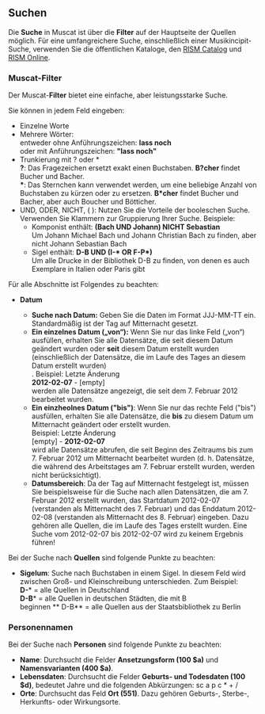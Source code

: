 ## Suchen

Die **Suche** in Muscat ist über die **Filter** auf der Hauptseite der Quellen möglich. Für eine umfangreichere Suche, einschließlich einer Musikincipit-Suche, verwenden Sie die öffentlichen Kataloge, den [RISM Catalog](https://opac.rism.info/) und [RISM Online](https://rism.online/).

### Muscat-Filter

Der Muscat-**Filter** bietet eine einfache, aber leistungsstarke Suche.

Sie können in jedem Feld eingeben:

- Einzelne Worte
- Mehrere Wörter:  
  entweder ohne Anführungszeichen: **lass noch**   
  oder mit Anführungszeichen: **"lass noch"**
- Trunkierung mit ? oder \*  
  **?**: Das Fragezeichen ersetzt exakt einen Buchstaben. **B?cher** findet Bucher und Bacher.   
  **\***: Das Sternchen kann verwendet werden, um eine beliebige Anzahl von Buchstaben zu kürzen oder zu ersetzen. **B\*cher** findet Bucher und Bacher, aber auch Boucher und Bötticher.
- UND, ODER, NICHT, ( ): Nutzen Sie die Vorteile der booleschen Suche. Verwenden Sie Klammern zur Gruppierung Ihrer Suche. Beispiele:
    - Komponist enthält: **(Bach UND Johann) NICHT Sebastian**  
      Um Johann Michael Bach und Johann Christian Bach zu finden, aber nicht Johann Sebastian Bach
    - Sigel enthält: **D-B UND (I-\* OR F-P\*)**   
      Um alle Drucke in der Bibliothek D-B zu finden, von denen es auch Exemplare in Italien oder Paris gibt

Für alle Abschnitte ist Folgendes zu beachten:

- **Datum**

    - **Suche nach Datum:** Geben Sie die Daten im Format JJJ-MM-TT ein. Standardmäßig ist der Tag auf Mitternacht gesetzt.
    - **Ein einzelnes Datum („von“):** Wenn Sie nur das linke Feld („von“) ausfüllen, erhalten Sie alle Datensätze, die seit diesem Datum geändert wurden oder **seit** diesem Datum erstellt wurden (einschließlich der Datensätze, die im Laufe des Tages an diesem Datum erstellt wurden)   
      . Beispiel: Letzte Änderung   
      **2012-02-07** - [empty]  
      werden alle Datensätze angezeigt, die seit dem 7. Februar 2012 bearbeitet wurden.
    - **Ein einzheolnes Datum ("bis")**: Wenn Sie nur das rechte Feld ("bis") ausfüllen, erhalten Sie alle Datensätze, die **bis** zu diesem Datum um Mitternacht geändert oder erstellt wurden.  
      Beispiel: Letzte Änderung  
      [empty] -  **2012-02-07**  
      wird alle Datensätze abrufen, die seit Beginn des Zeitraums bis zum 7. Februar 2012 um Mitternacht bearbeitet wurden (d. h. Datensätze, die während des Arbeitstages am 7. Februar erstellt wurden, werden nicht berücksichtigt).
    - **Datumsbereich**: Da der Tag auf Mitternacht festgelegt ist, müssen Sie beispielsweise für die Suche nach allen Datensätzen, die am 7. Februar 2012 erstellt wurden, das Startdatum 2012-02-07 (verstanden als Mitternacht des 7. Februar) und das Enddatum 2012-02-08 (verstanden als Mitternacht des 8. Februar) eingeben. Dazu gehören alle Quellen, die im Laufe des Tages erstellt wurden. Eine Suche vom 2012-02-07 bis 2012-02-07 wird zu keinem Ergebnis führen!

Bei der Suche nach **Quellen** sind folgende Punkte zu beachten:

- **Sigelum**: Suche nach Buchstaben in einem Sigel. In diesem Feld wird zwischen Groß- und Kleinschreibung unterschieden. Zum Beispiel:  
  **D-*** = alle Quellen in Deutschland  
  **D-B*** = alle Quellen in deutschen Städten, die mit B  
  beginnen ** D-B** = alle Quellen aus der Staatsbibliothek zu Berlin

### Personennamen

Bei der Suche nach **Personen** sind folgende Punkte zu beachten:

- **Name**: Durchsucht die Felder **Ansetzungsform (100 $a)** und **Namensvarianten (400 $a)**.
- **Lebensdaten**: Durchsucht die Felder **Geburts- und Todesdaten (100 $d)**, bedeutet Jahre und die folgenden Abkürzungen: sc a p c \* + /
- **Orte**: Durchsucht das Feld **Ort (551)**. Dazu gehören Geburts-, Sterbe-, Herkunfts- oder Wirkungsorte.
